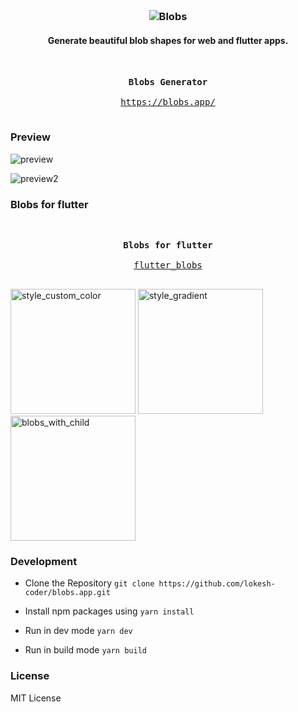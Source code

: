 <h3  align="center">

<br>

<p align="center">
<img src="https://user-images.githubusercontent.com/1754676/82777559-18537280-9e6c-11ea-9257-0a24645c91b0.png"  alt="Blobs"></p>

</h3>

<h4  align="center">Generate beautiful blob shapes for web and flutter apps. </h4>

&nbsp;

<div class="highlight highlight-source-shell">
<pre>
<div align="center"><strong >Blobs Generator</strong></div>
<div align="center"><a align="center" href="https://blobs.app/">https://blobs.app/</a></div>
</pre>
</div>

### Preview

![preview](https://user-images.githubusercontent.com/1754676/84493278-20f9d480-acc5-11ea-8667-ee0df8f35442.png)

![preview2](https://user-images.githubusercontent.com/1754676/84492711-3a4e5100-acc4-11ea-942c-37f9cd802fcf.png)

### Blobs for flutter

&nbsp;

<div class="highlight highlight-source-shell">
<pre>
<div align="center"><strong >Blobs for flutter</strong></div>
<div align="center"><a align="center" href="https://pub.dev/packages/blobs">flutter_blobs</a></div>
</pre>
</div>

<p float="left">
  <img width="200" alt="style_custom_color" src="https://user-images.githubusercontent.com/1754676/82777008-6ebfb180-9e6a-11ea-9b85-fcac09cfca38.gif">
  <img width="200" alt="style_gradient" src="https://user-images.githubusercontent.com/1754676/82777164-f1e10780-9e6a-11ea-8d02-89217cd6e582.png">
  <img width="200" alt="blobs_with_child" src="https://user-images.githubusercontent.com/1754676/82777157-ef7ead80-9e6a-11ea-9b74-6224cf33d739.png">
</p>

### Development

- Clone the Repository `git clone https://github.com/lokesh-coder/blobs.app.git`

- Install npm packages using `yarn install`

- Run in dev mode
  `yarn dev`

- Run in build mode
  `yarn build`

### License

MIT License
